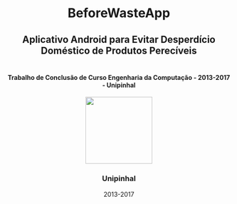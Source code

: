 
# <p align="center">BeforeWasteApp</p>
## <p align="center">Aplicativo Android para Evitar Desperdício Doméstico de Produtos Perecíveis</p>

# <h4 align="center">Trabalho de Conclusão de Curso Engenharia da Computação - 2013-2017 - Unipinhal</h4>

<div align="center">
<img src="https://user-images.githubusercontent.com/88908627/133351187-a16b0d28-384b-4b29-bbc4-a885f5f328de.png" width="150px" height="150px">
</div>
                                                                                                                
<p align="center">
    <h3 align="center">Unipinhal</h3>
    <p align="center">
       2013-2017
    <br />
   </p>
<p>
